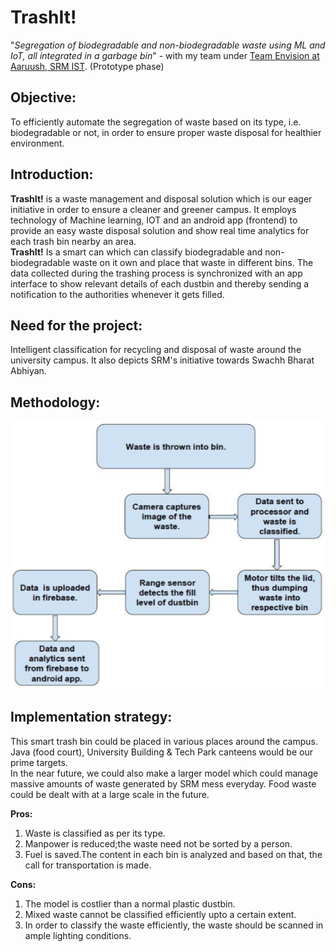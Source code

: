 # TrashIt!
 "*Segregation of biodegradable and non-biodegradable waste using ML and IoT, all integrated in a garbage bin*" - with my team under [Team Envision at Aaruush, SRM IST](https://aaruush.net/callforaaruush/envision.html). (Prototype phase)

## **Objective:**  
To efficiently automate the segregation of waste based on its type, i.e. biodegradable or not, in order to ensure proper waste disposal for healthier environment.

## **Introduction:**  
**TrashIt!** is a waste management and disposal solution which is our eager initiative in order to ensure a cleaner and greener campus. It employs technology of Machine learning, IOT and an android app (frontend) to provide an easy waste disposal solution and show real time analytics for each trash bin nearby an area.  
**TrashIt!** Is a smart can which can classify biodegradable and non-biodegradable waste on it own and place that waste in different bins. The data collected during the trashing process is synchronized with an app interface to show relevant details of each dustbin and thereby sending a notification to the authorities whenever it gets filled.

## **Need for the project:**  
Intelligent classification for recycling and disposal of waste around the university campus. It also depicts SRM's initiative towards Swachh Bharat Abhiyan.

## **Methodology:**  
![methodology](misc/method.png)

## **Implementation strategy:**
This smart trash bin could be placed in various places around the campus. Java (food court), University Building & Tech Park canteens would be our prime targets.  
In the near future, we could also make a larger model which could manage massive amounts of waste generated by SRM mess everyday. Food waste could be dealt with at a large scale in the future. 

**Pros:**  
1. Waste is classified as per its type.
2. Manpower is reduced;the waste need not be sorted by a person.
3. Fuel is saved.The content in each bin is analyzed and based on that, the call for transportation is made. 

**Cons:**  
1. The model is costlier than a normal plastic dustbin.
2. Mixed waste cannot be classified efficiently upto a certain extent.
3. In order to classify the waste efficiently, the waste should be scanned in ample lighting conditions.  
